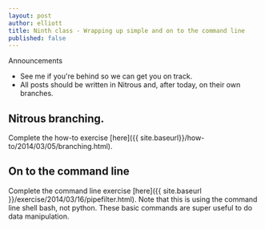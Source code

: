 ```yaml
---
layout: post
author: elliott
title: Ninth class - Wrapping up simple and on to the command line
published: false
---
```


Announcements

* See me if you're behind so we can get you on track.
* All posts should be written in Nitrous and, after today, on their own branches.


## Nitrous branching.

Complete the how-to exercise [here]({{ site.baseurl}}/how-to/2014/03/05/branching.html).

## On to the command line

Complete the command line exercise [here]({{ site.baseurl }}/exercise/2014/03/16/pipefilter.html).  Note that this is using the command line shell bash, not python.  These basic commands are super useful to do data manipulation.
